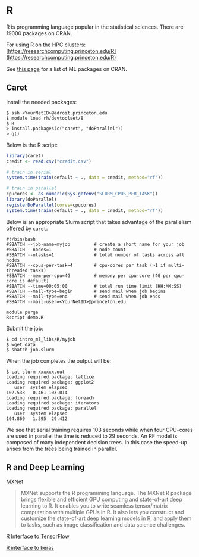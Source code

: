 # R

R is programming language popular in the statistical sciences. There are 19000 packages on CRAN.

For using R on the HPC clusters: [https://researchcomputing.princeton.edu/R](https://researchcomputing.princeton.edu/R)

See [this page](https://cran.r-project.org/web/views/MachineLearning.html) for a list of ML packages on CRAN.

## Caret

Install the needed packages:

```
$ ssh <YourNetID>@adroit.princeton.edu
$ module load rh/devtoolset/8
$ R
> install.packages(c("caret", "doParallel"))
> q()
```

Below is the R script:

```R
library(caret)
credit <- read.csv("credit.csv")

# train in serial
system.time(train(default ~ ., data = credit, method="rf"))

# train in parallel
cpucores <- as.numeric(Sys.getenv("SLURM_CPUS_PER_TASK"))
library(doParallel)
registerDoParallel(cores=cpucores)
system.time(train(default ~ ., data = credit, method="rf"))
```

Below is an appropriate Slurm script that takes advantage of the parallelism offered by `caret`:

```
#!/bin/bash
#SBATCH --job-name=myjob         # create a short name for your job
#SBATCH --nodes=1                # node count
#SBATCH --ntasks=1               # total number of tasks across all nodes
#SBATCH --cpus-per-task=4        # cpu-cores per task (>1 if multi-threaded tasks)
#SBATCH --mem-per-cpu=4G         # memory per cpu-core (4G per cpu-core is default)
#SBATCH --time=00:05:00          # total run time limit (HH:MM:SS)
#SBATCH --mail-type=begin        # send mail when job begins
#SBATCH --mail-type=end          # send mail when job ends
#SBATCH --mail-user=<YourNetID>@princeton.edu

module purge
Rscript demo.R
```

Submit the job:

```
$ cd intro_ml_libs/R/myjob
$ wget data
$ sbatch job.slurm
```

When the job completes the output will be:

```
$ cat slurm-xxxxxx.out
Loading required package: lattice
Loading required package: ggplot2
   user  system elapsed 
102.538   0.461 103.014 
Loading required package: foreach
Loading required package: iterators
Loading required package: parallel
   user  system elapsed 
104.860   1.395  29.412
```

We see that serial training requires 103 seconds while when four CPU-cores are used in parallel the time is reduced to 29 seconds. An RF model is composed of many independent decision trees. In this case the speed-up arises from the trees being trained in parallel.

## R and Deep Learning

[MXNet](https://mxnet.apache.org/api/r)
 >  MXNet supports the R programming language. The MXNet R package brings flexible and efficient GPU computing and state-of-art deep learning to R. It enables you to write seamless tensor/matrix computation with multiple GPUs in R. It also lets you construct and customize the state-of-art deep learning models in R, and apply them to tasks, such as image classification and data science challenges.

[R Interface to TensorFlow](https://oncomputingwell.princeton.edu/2019/06/installing-and-using-tensorflow-with-r)

[R interface to keras](https://www.amazon.com/Deep-Learning-R-Francois-Chollet/dp/161729554X/ref=sr_1_3?keywords=deep+learning+with+R&qid=1583689546&sr=8-3)
